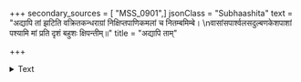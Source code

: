 +++
secondary_sources = [ "MSS_0901",]
jsonClass = "Subhaashita"
text = "अद्यापि तां झटिति वक्रितकन्धराग्रां निक्षिप्तपाणिकमलां च नितम्बमिम्बे।  \nवासांसपार्श्वलसदुल्बणकेशपाशां पश्यामि मां प्रति दृशं बहुशः क्षिपन्तीम्॥"
title = "अद्यापि ताम्"

+++

<details><summary>Text</summary>

अद्यापि तां झटिति वक्रितकन्धराग्रां निक्षिप्तपाणिकमलां च नितम्बमिम्बे।  
वासांसपार्श्वलसदुल्बणकेशपाशां पश्यामि मां प्रति दृशं बहुशः क्षिपन्तीम्॥
</details>

